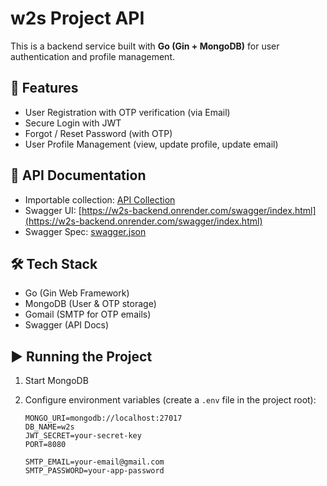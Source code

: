 # w2s Project API

This is a backend service built with **Go (Gin + MongoDB)** for user authentication and profile management.

## 🚀 Features
- User Registration with OTP verification (via Email)
- Secure Login with JWT
- Forgot / Reset Password (with OTP)
- User Profile Management (view, update profile, update email)

## 📂 API Documentation
- Importable collection: [API Collection](./API_Collections.yaml)
- Swagger UI: [https://w2s-backend.onrender.com/swagger/index.html](https://w2s-backend.onrender.com/swagger/index.html)  
- Swagger Spec: [swagger.json](./docs/swagger.json)

## 🛠️ Tech Stack
- Go (Gin Web Framework)
- MongoDB (User & OTP storage)
- Gomail (SMTP for OTP emails)
- Swagger (API Docs)

## ▶️ Running the Project
1. Start MongoDB
2. Configure environment variables (create a `.env` file in the project root):

   ```env
   MONGO_URI=mongodb://localhost:27017
   DB_NAME=w2s
   JWT_SECRET=your-secret-key
   PORT=8080

   SMTP_EMAIL=your-email@gmail.com
   SMTP_PASSWORD=your-app-password
